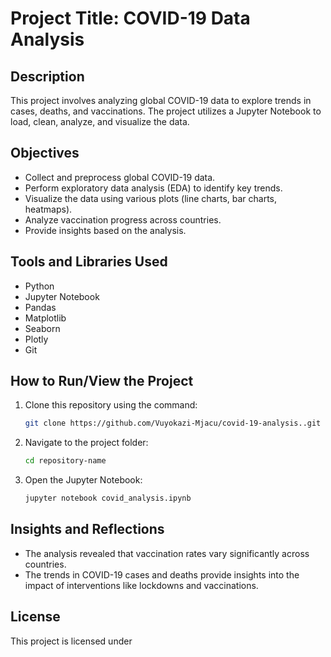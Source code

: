 # Project Title: COVID-19 Data Analysis

## Description
This project involves analyzing global COVID-19 data to explore trends in cases, deaths, and vaccinations. The project utilizes a Jupyter Notebook to load, clean, analyze, and visualize the data.

## Objectives
- Collect and preprocess global COVID-19 data.
- Perform exploratory data analysis (EDA) to identify key trends.
- Visualize the data using various plots (line charts, bar charts, heatmaps).
- Analyze vaccination progress across countries.
- Provide insights based on the analysis.

## Tools and Libraries Used
- Python
- Jupyter Notebook
- Pandas
- Matplotlib
- Seaborn
- Plotly
- Git

## How to Run/View the Project
1. Clone this repository using the command:
    ```bash
    git clone https://github.com/Vuyokazi-Mjacu/covid-19-analysis..git
    ```
2. Navigate to the project folder:
    ```bash
    cd repository-name
    ```
3. Open the Jupyter Notebook:
    ```bash
    jupyter notebook covid_analysis.ipynb
    ```

## Insights and Reflections
- The analysis revealed that vaccination rates vary significantly across countries.
- The trends in COVID-19 cases and deaths provide insights into the impact of interventions like lockdowns and vaccinations.

## License
This project is licensed under
